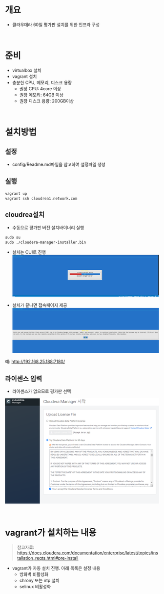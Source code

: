# 개요
* 클라우데라 60일 평가판 설치를 위한 인프라 구성

<br>

# 준비
* virtualbox 설치
* vagrant 설치
* 충분한 CPU, 메모리, 디스크 용량
  * 권장 CPU: 4core 이상
  * 권장 메모리: 64GB 이상
  * 권장 디스크 용량: 200GB이상

<br>

# 설치방법
## 설정
* config/Readme.md파일을 참고하여 설정파일 생성

## 실행
```
vagrant up
vagrant ssh cloudrea1.network.com
```

## cloudrea설치
* 수동으로 평가판 버전 설치바이너리 실행
```
sudo su
sudo ./cloudera-manager-installer.bin
```

* 설치는 CUI로 진행
![](imgs/installing.png)

* 설치가 끝나면 접속페이지 제공
![](imgs/install_done.png)

예: http://192.168.25.188:7180/

## 라이센스 입력
* 라이센스가 없으므로 평가판 선택

![](imgs/license.png)

<br>

# vagrant가 설치하는 내용
> 참고자료: https://docs.cloudera.com/documentation/enterprise/latest/topics/installation_reqts.html#pre-install

* vagrant가 자동 설치 진행. 아래 목록은 설정 내용
  * 방화벽 비활성화
  * chrony 또는 ntp 설치
  * selinux 비활성화

<br>